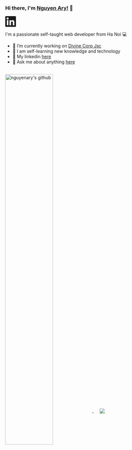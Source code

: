 ### Hi there, I'm [Nguyen Ary!](https://nguyenary.dev) 👋

<a href="https://www.linkedin.com/in/nguyenary/">
  <svg aria-hidden="true" class="global-nav__logo" xmlns="http://www.w3.org/2000/svg" width="34" height="34" data-supported-dps="34x34" focusable="false">
        <g transform="scale(.7083)" fill="none" fill-rule="evenodd">
          <rect class="bug-text-color" fill="transparent" x="1" y="1" width="46" height="46" rx="4"></rect>
          <path d="M0 4.01A4.01 4.01 0 014.01 0h39.98A4.01 4.01 0 0148 4.01v39.98A4.01 4.01 0 0143.99 48H4.01A4.01 4.01 0 010 43.99V4.01zM19 18.3h6.5v3.266C26.437 19.688 28.838 18 32.445 18 39.359 18 41 21.738 41 28.597V41.3h-7V30.159c0-3.906-.937-6.109-3.32-6.109-3.305 0-4.68 2.375-4.68 6.109V41.3h-7v-23zM7 41h7V18H7v23zm8-30.5a4.5 4.5 0 11-9 0 4.5 4.5 0 019 0z" class="background" fill="currentColor"></path>
        </g>
      </svg>
</a>

<br />

I'm a passionate self-taught web developer from Ha Noi 💻

- 🔐 I’m currently working on [Divine Corp Jsc](https://divine.vn/)
- 🎫 I am self-learning new knowledge and technology
- 🔗 My linkedin [here](https://www.linkedin.com/in/nguyenary/)
- 💬 Ask me about anything [here](https://github.com/nguyenary/nguyenary/issues)

<br />

<a href="https://github.com/nguyenary/nguyenary">
  <img align="center" width="55%" src="https://github-readme-stats.vercel.app/api?username=nguyenary&show_icons=true&include_all_commits=true&bg_color=30,e96443,904e95&title_color=fff&text_color=fff" alt="nguyenary's github" />
</a>
&nbsp;&nbsp;&nbsp;&nbsp;
<a href="https://github.com/anuraghazra/github-readme-stats">
  <img align="center" src="https://github-readme-stats.vercel.app/api/top-langs/?username=nguyenary&layout=compact&theme=dracula" />
</a>
